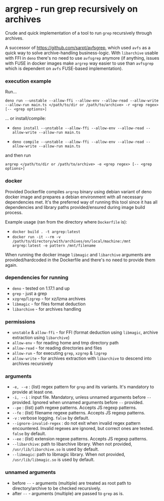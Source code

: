 # argrep - run grep recursively on archives

Crude and quick implementation of a tool to run `grep` recursively through
archives.

A successor of https://github.com/sarpt/avfsgrep, which used `avfs` as a quick
way to solve archive-handling business-logic. With `libarchive` usable with FFI
in `deno` there's no need to use `avfsgrep` anymore (if anything, issues with
FUSE in docker images make `argrep` way easier to use than `avfsgrep` which is
dependent on `avfs` FUSE-based implementation).

### execution example

Run...

`deno run --unstable --allow-ffi --allow-env --allow-read --allow-write --allow-run main.ts </path/to/dir or /path/to/archive> -r <grep regex> [-- <grep options>]`

... or install/compile:

- `deno install --unstable --allow-ffi --allow-env --allow-read --allow-write --allow-run main.ts`

- `deno compile --unstable --allow-ffi --allow-env --allow-read --allow-write --allow-run main.ts`

and then run

`argrep </path/to/dir or /path/to/archive> -e <grep regex> [-- <grep options>]`

### docker

Provided Dockerfile compiles `argrep` binary using debian variant of deno docker
image and prepares a debian environment with all necessary dependencies met.
It's the preferred way of running this tool since it has all dependencies and
library paths provided/ensured during image build process.

Example usage (ran from the directory where `Dockerfile` is):

- `docker build . -t argrep:latest`
- `docker run -it --rm -v /path/to/directory/with/archives/on/local/machine:/mnt argrep:latest -e pattern /mnt/filename`

When running the docker image `libmagic` and `libarchive` arguments are
provided/hardcoded in the Dockerfile and there's no need to provide them again.

### dependencies for running

- `deno` - tested on 1.17.1 and up
- `grep` - just a grep
- `xzgrep`/`lzgrep` - for xz/lzma archives
- `libmagic` - for files format deduction
- `libarchive` - for archives handling

### permissions

- `unstable` & `allow-ffi` - for FFI (format deduction using `libmagic`, archive
  extraction using `libarchive`)
- `allow-env` - for reading home and tmp directory path
- `allow-read` - for reading directories and files
- `allow-run` - for executing `grep`, `xzgrep` & `lzgrep`
- `allow-write` - for archives extraction with `libarchive` to descend into
  archives recursively

### arguments

- `-e, --e` : (list) regex pattern for `grep` and its variants. It's mandatory
  to provide at least one.
- `-i, --i` : input file. Mandatory, unless unnamed arguments before `--`
  provided. Ignored when unnamed arguments before `--` provided.
- `--pe` : (list) path regexe patterns. Accepts JS regexp patterns.
- `--fe` : (list) filename regexe patterns. Accepts JS regexp patterns.
- `-v` : verbose logging. `false` by default.
- `--ignore-invalid-regex` : do not exit when invalid regex pattern encountered.
  Invalid regexes are ignored, but correct ones are tested. `false` by default.
- `--ee` : (list) extension regexe patterns. Accepts JS regexp patterns.
- `--libarchive`: path to libarchive library. When not provided,
  `/usr/lib/libarchive.so` is used by default.
- `--libmagic`: path to libmagic library. When not provided,
  `/usr/lib/libmagic.so` is used by default.

### unnamed arguments

- before `--` - arguments (multiple) are treated as root path to
  directory/archive to be checked recursively.
- after `--` - arguments (multiple) are passed to `grep` as is.
